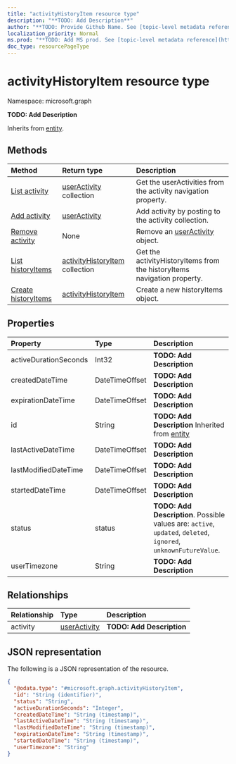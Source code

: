 ```yaml
---
title: "activityHistoryItem resource type"
description: "**TODO: Add Description**"
author: "**TODO: Provide Github Name. See [topic-level metadata reference](https://msgo.azurewebsites.net/add/document/guidelines/metadata.html#topic-level-metadata)**"
localization_priority: Normal
ms.prod: "**TODO: Add MS prod. See [topic-level metadata reference](https://msgo.azurewebsites.net/add/document/guidelines/metadata.html#topic-level-metadata)**"
doc_type: resourcePageType
---
```


# activityHistoryItem resource type


Namespace: microsoft.graph

**TODO: Add Description**


Inherits from [entity](../resources/entity.md).

## Methods
|Method|Return type|Description|
|:---|:---|:---|
|[List activity](../api/activityhistoryitem-list-activity.md)|[userActivity](../resources/useractivity.md) collection|Get the userActivities from the activity navigation property.|
|[Add activity](../api/activityhistoryitem-post-activity.md)|[userActivity](../resources/useractivity.md)|Add activity by posting to the activity collection.|
|[Remove activity](../api/activityhistoryitem-delete-activity.md)|None|Remove an [userActivity](../resources/useractivity.md) object.|
|[List historyItems](../api/useractivity-list-historyitems.md)|[activityHistoryItem](../resources/activityhistoryitem.md) collection|Get the activityHistoryItems from the historyItems navigation property.|
|[Create historyItems](../api/useractivity-post-historyitems.md)|[activityHistoryItem](../resources/activityhistoryitem.md)|Create a new historyItems object.|

## Properties
|Property|Type|Description|
|:---|:---|:---|
|activeDurationSeconds|Int32|**TODO: Add Description**|
|createdDateTime|DateTimeOffset|**TODO: Add Description**|
|expirationDateTime|DateTimeOffset|**TODO: Add Description**|
|id|String|**TODO: Add Description** Inherited from [entity](../resources/entity.md)|
|lastActiveDateTime|DateTimeOffset|**TODO: Add Description**|
|lastModifiedDateTime|DateTimeOffset|**TODO: Add Description**|
|startedDateTime|DateTimeOffset|**TODO: Add Description**|
|status|status|**TODO: Add Description**. Possible values are: `active`, `updated`, `deleted`, `ignored`, `unknownFutureValue`.|
|userTimezone|String|**TODO: Add Description**|

## Relationships
|Relationship|Type|Description|
|:---|:---|:---|
|activity|[userActivity](../resources/useractivity.md)|**TODO: Add Description**|

## JSON representation
The following is a JSON representation of the resource.
<!-- {
  "blockType": "resource",
  "keyProperty": "id",
  "@odata.type": "microsoft.graph.activityHistoryItem",
  "baseType": "microsoft.graph.entity",
  "openType": false
}
-->
``` json
{
  "@odata.type": "#microsoft.graph.activityHistoryItem",
  "id": "String (identifier)",
  "status": "String",
  "activeDurationSeconds": "Integer",
  "createdDateTime": "String (timestamp)",
  "lastActiveDateTime": "String (timestamp)",
  "lastModifiedDateTime": "String (timestamp)",
  "expirationDateTime": "String (timestamp)",
  "startedDateTime": "String (timestamp)",
  "userTimezone": "String"
}
```

